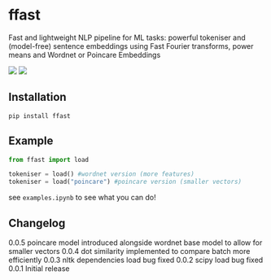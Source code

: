 # ffast
Fast and lightweight NLP pipeline for ML tasks: powerful tokeniser and (model-free) sentence embeddings using Fast Fourier transforms, power means and Wordnet or Poincare Embeddings

![](images/wordnet.png)
![](images/poincare.jpeg)

## Installation
`pip install ffast`

## Example
```python
from ffast import load

tokeniser = load() #wordnet version (more features)
tokeniser = load("poincare") #poincare version (smaller vectors)
```

see `examples.ipynb` to see what you can do!

## Changelog
0.0.5 poincare model introduced alongside wordnet base model to allow for smaller vectors
0.0.4 dot similarity implemented to compare batch more efficiently
0.0.3 nltk dependencies load bug fixed
0.0.2 scipy load bug fixed
0.0.1 Initial release